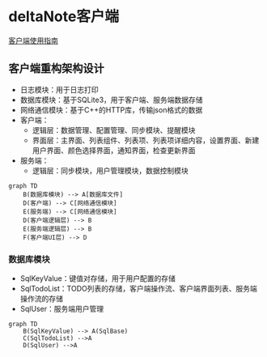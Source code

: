 # deltaNote客户端

[客户端使用指南](https://www.notion.so/delta1037/e4ae064f63394961a31a5a12818a3ac0)

## 客户端重构架构设计

-   日志模块：用于日志打印
-   数据库模块：基于SQLite3，用于客户端、服务端数据存储
-   网络通信模块：基于C++的HTTP库，传输json格式的数据
-   客户端：
    -   逻辑层：数据管理、配置管理、同步模块、提醒模块
    -   界面层：主界面、列表组件、列表项、列表项详细内容，设置界面、新建用户界面、颜色选择界面，通知界面，检查更新界面
-   服务端：
    -   逻辑层：同步模块，用户管理模块，数据控制模块

```mermaid
graph TD
	B(数据库模块) --> A[数据库文件]
	D(客户端) --> C[网络通信模块]
	E(服务端) --> C[网络通信模块]
	D(客户端逻辑层) --> B
	E(服务端逻辑层) --> B
	F(客户端UI层) --> D
```

### 数据库模块

-   SqlKeyValue：键值对存储，用于用户配置的存储
-   SqlTodoList：TODO列表的存储，客户端操作流、客户端界面列表、服务端操作流的存储
-   SqlUser：服务端用户管理

```mermaid
graph TD
	B(SqlKeyValue) --> A(SqlBase)
    C(SqlTodoList) -->A
    D(SqlUser) -->A
```

